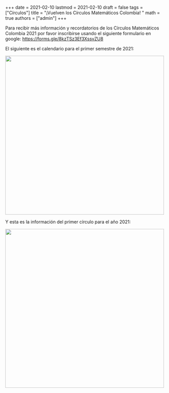 +++
date      = 2021-02-10
lastmod   = 2021-02-10
draft     = false
tags      = ["Círculos"]
title     = "¡Vuelven los Círculos Matemáticos Colombia! "
math      = true
authors   = ["admin"]
+++

Para recibir más información y recordatorios de los Círculos Matemáticos Colombia 2021 por favor inscribirse usando el siguiente formulario en google: <a href="https://forms.gle/8kzTSz3Ef3XssvZU8">https://forms.gle/8kzTSz3Ef3XssvZU8</a>

El siguiente es el calendario para el primer semestre de 2021:

<img src="https://matematicas.netlify.app/img/calendarioCirculos2021.jpg"  width="500"/>

Y esta es la información del primer círculo para el año 2021:

<img src="https://matematicas.netlify.app/img/vuelvecirculo2021.jpg"  width="500"/>

